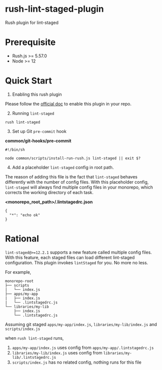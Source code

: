 # rush-lint-staged-plugin

Rush plugin for lint-staged

# Prerequisite

- Rush.js >= 5.57.0
- Node >= 12

# Quick Start

1. Enabling this rush plugin

Please follow the [official doc](https://rushjs.io/pages/maintainer/using_rush_plugins/) to enable this plugin in your repo.

2. Running `lint-staged`

```
rush lint-staged
```

3. Set up Git `pre-commit` hook

**common/git-hooks/pre-commit**

```
#!/bin/sh

node common/scripts/install-run-rush.js lint-staged || exit $?
```

4. Add a placeholder `lint-staged` config in root path.

The reason of adding this file is the fact that `lint-staged` behaves differently with the number of config files. With this placeholder config, `lint-staged` will always find multiple config files in your monorepo, which corrects the working directory of each task.

**<monorepo_root_path>/.lintstagedrc.json**

```
{
  "*": "echo ok"
}
```

# Rational

`lint-staged@>=12.2.1` supports a new feature called multiple config files. With this feature, each staged files can load different lint-staged configuration. This plugin invokes `lintStaged` for you. No more no less.

For example,

```
monorepo-root
├── scripts
|   └── index.js
├── apps/my-app
|   ├── index.js
|   └── .lintstagedrc.js
└── libraries/my-lib
    ├── index.js
    └── .lintstagedrc.js
```

Assuming git staged `apps/my-app/index.js`, `libraries/my-lib/index.js` and `scripts/index.js`

when `rush lint-staged` runs,

1. `apps/my-app/index.js` uses config from `apps/my-app/.lintstagedrc.js`
2. `libraries/my-lib/index.js` uses config from `libraries/my-lib/.lintstagedrc.js`
3. `scripts/index.js` has no related config, nothing runs for this file
